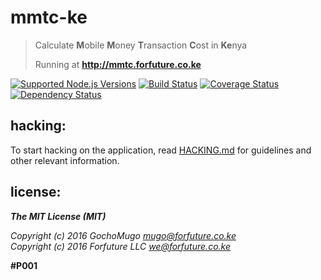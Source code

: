 # mmtc-ke

> Calculate **M**obile **M**oney **T**ransaction **C**ost in **Ke**nya
>
> Running at **http://mmtc.forfuture.co.ke**

[![Supported Node.js Versions](https://img.shields.io/badge/node->=6-green.svg)](https://github.com/forfuturellc/mmtc-ke)
 [![Build Status](https://travis-ci.org/forfuturellc/mmtc-ke.svg?branch=master)](https://travis-ci.org/forfuturellc/mmtc-ke)
 [![Coverage Status](https://coveralls.io/repos/github/forfuturellc/mmtc-ke/badge.svg?branch=master)](https://coveralls.io/github/forfuturellc/mmtc-ke?branch=master)
 [![Dependency Status](https://gemnasium.com/forfuturellc/mmtc-ke.svg)](https://gemnasium.com/forfuturellc/mmtc-ke)


## hacking:

To start hacking on the application, read [HACKING.md][hacking] for
guidelines and other relevant information.

[hacking]:https://github.com/forfuturellc/mmtc-ke/blob/master/HACKING.md


## license:


***The MIT License (MIT)***

*Copyright (c) 2016 GochoMugo <mugo@forfuture.co.ke><br>
Copyright (c) 2016 Forfuture LLC <we@forfuture.co.ke>*

**#P001**
